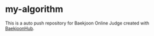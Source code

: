 # my-algorithm
This is a auto push repository for Baekjoon Online Judge created with [BaekjoonHub](https://github.com/BaekjoonHub/BaekjoonHub).
